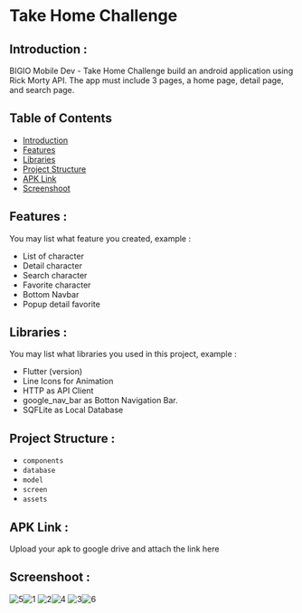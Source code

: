 # Take Home Challenge

## <a name="introduction"></a> Introduction :
BIGIO Mobile Dev - Take Home Challenge
build an android application using Rick Morty API. The app must include 3 pages, a home page, detail page, and search page.

## Table of Contents

- [Introduction](#introduction)
- [Features](#features)
- [Libraries](#libraries)
- [Project Structure](#project-structures)
- [APK Link](#apk-link)
- [Screenshoot](#screenshoot)

## <a name="features"></a> Features :
You may list what feature you created, example :
- List of character
- Detail character
- Search character
- Favorite character
- Bottom Navbar
- Popup detail favorite
  


## <a name="libraries"></a> Libraries :
You may list what libraries you used in this project, example :
- Flutter (version)
- Line Icons for Animation
- HTTP as API Client
- google_nav_bar as Botton Navigation Bar.
- SQFLite as Local Database

## <a name="project-structures"></a> Project Structure :
* `components`
* `database`
* `model`
* `screen`
* `assets`



## <a name="apk-link"></a> APK Link :
Upload your apk to google drive and attach the link here

## <a name="screenshoot"></a> Screenshoot :
![5](https://github.com/razor322/Take-Home-Challenge/assets/48706438/249aee42-b9dc-45e4-9d4a-d2c5ae67da55)![1](https://github.com/razor322/Take-Home-Challenge/assets/48706438/13ee4c10-4b3b-4699-bc69-8d7f626db866)
![2](https://github.com/razor322/Take-Home-Challenge/assets/48706438/3b9f2600-f3f2-44ff-8b89-edfa3bacf543)![4](https://github.com/razor322/Take-Home-Challenge/assets/48706438/429c4c9d-6f50-448e-bf97-ac1659d5b4c0)
![3](https://github.com/razor322/Take-Home-Challenge/assets/48706438/f35a40b1-465a-4471-979f-b8acbd3a5459)![6](https://github.com/razor322/Take-Home-Challenge/assets/48706438/5aa19a44-03a8-4b6c-a5af-c394645d4c81)








